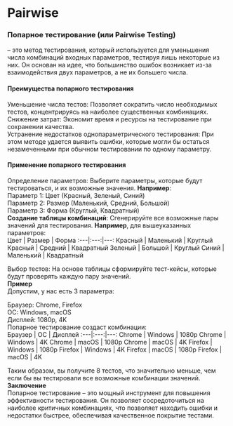 # Pairwise
### Попарное тестирование (или Pairwise Testing) 
– это метод тестирования, который используется для уменьшения числа комбинаций входных параметров, тестируя лишь некоторые из них. Он основан на идее, что большинство ошибок возникает из-за взаимодействия двух параметров, а не их большего числа.

#### Преимущества попарного тестирования  
Уменьшение числа тестов: Позволяет сократить число необходимых тестов, концентрируясь на наиболее существенных комбинациях.
Снижение затрат: Экономит время и ресурсы на тестирование при сохранении качества.  
Устранение недостатков однопараметрического тестирования: При этом методе удается выявить ошибки, которые могли бы остаться незамеченными при обычном тестировании по одному параметру.  
#### Применение попарного тестирования  
Определение параметров: Выберите параметры, которые будут тестироваться, и их возможные значения. **Например**:  
Параметр 1: Цвет (Красный, Зеленый, Синий)  
Параметр 2: Размер (Маленький, Средний, Большой)  
Параметр 3: Форма (Круглый, Квадратный)  
**Создание таблицы комбинаций**: Сгенерируйте все возможные пары значений для тестирования. **Например**, для вышеуказанных параметров:  
Цвет | Размер | Форма
:---|:---:|---:
Красный |	Маленький |	Круглый
Красный |	Средний |	Квадратный
Зеленый |	Большой |	Круглый
Синий |	Маленький |	Квадратный

Выбор тестов: На основе таблицы сформируйте тест-кейсы, которые будут проверять каждую пару значений.  
**Пример**  
Допустим, у нас есть 3 параметра:  

Браузер: Chrome, Firefox  
ОС: Windows, macOS  
Дисплей: 1080p, 4K  
Попарное тестирование создаст комбинации:  
Браузер |	ОС |	Дисплей
:---|:---:|---:
Chrome |	Windows |	1080p
Chrome |	Windows |	4K
Chrome |	macOS |	1080p
Chrome |	macOS |	4K
Firefox |	Windows |	1080p
Firefox |	Windows |	4K
Firefox |	macOS |	1080p
Firefox |	macOS |	4K

Таким образом, вы получите 8 тестов, что значительно меньше, чем если бы вы тестировали все возможные комбинации значений.  
**Заключение**  
Попарное тестирование – это мощный инструмент для повышения эффективности тестирования. Он позволяет сосредоточиться на наиболее критичных комбинациях, что позволяет находить ошибки и недостатки быстрее, обеспечивая качественное покрытие тестами.
